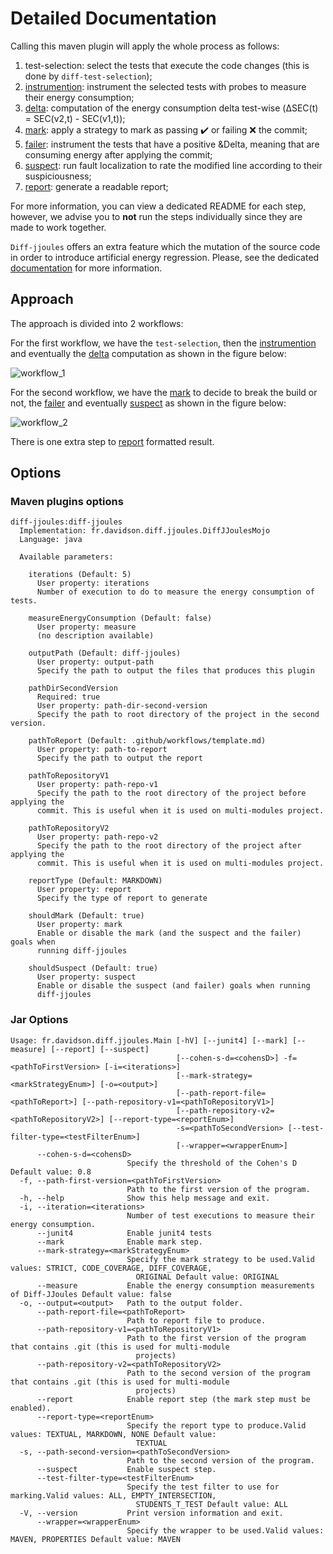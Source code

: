 # Detailed Documentation

Calling this maven plugin will apply the whole process as follows:

1. test-selection: select the tests that execute the code changes (this is done by `diff-test-selection`);
2. [instrumention](./instrumentation.md): instrument the selected tests with probes to measure their energy consumption;
3. [delta](./delta.md): computation of the energy consumption delta test-wise (&Delta;SEC(t) = SEC(v2,t) - SEC(v1,t));
4. [mark](./mark.md): apply a strategy to mark as passing :heavy_check_mark: or failing :x: the commit;
5. [failer](./failer.md): instrument the tests that have a positive &Delta, meaning that are consuming energy after applying the commit;
6. [suspect](./suspect.md): run fault localization to rate the modified line according to their suspiciousness;
7. [report](./report.md): generate a readable report;

For more information, you can view a dedicated README for each step, however, we advise you to **not** run the steps
individually since they are made to work together.

`Diff-jjoules` offers an extra feature which the mutation of the source code in order to introduce artificial energy
regression. Please, see the dedicated [documentation](./mutation.md) for more information.

## Approach

The approach is divided into 2 workflows:

For the first workflow, we have the `test-selection`, then the [instrumention](./instrumentation.md) and eventually
the [delta](./delta.md) computation as shown in the figure below:

![workflow_1](./pictures/workflow_1.png)

For the second workflow, we have the [mark](./mark.md) to decide to break the build or not, the [failer](./failer.md)
and eventually [suspect](./suspect.md) as shown in the figure below:

![workflow_2](./pictures/workflow_2.png)

There is one extra step to [report](./report.md) formatted result.

## Options

### Maven plugins options

```text
diff-jjoules:diff-jjoules
  Implementation: fr.davidson.diff.jjoules.DiffJJoulesMojo
  Language: java

  Available parameters:

    iterations (Default: 5)
      User property: iterations
      Number of execution to do to measure the energy consumption of tests.

    measureEnergyConsumption (Default: false)
      User property: measure
      (no description available)

    outputPath (Default: diff-jjoules)
      User property: output-path
      Specify the path to output the files that produces this plugin

    pathDirSecondVersion
      Required: true
      User property: path-dir-second-version
      Specify the path to root directory of the project in the second version.

    pathToReport (Default: .github/workflows/template.md)
      User property: path-to-report
      Specify the path to output the report

    pathToRepositoryV1
      User property: path-repo-v1
      Specify the path to the root directory of the project before applying the
      commit. This is useful when it is used on multi-modules project.

    pathToRepositoryV2
      User property: path-repo-v2
      Specify the path to the root directory of the project after applying the
      commit. This is useful when it is used on multi-modules project.

    reportType (Default: MARKDOWN)
      User property: report
      Specify the type of report to generate

    shouldMark (Default: true)
      User property: mark
      Enable or disable the mark (and the suspect and the failer) goals when
      running diff-jjoules

    shouldSuspect (Default: true)
      User property: suspect
      Enable or disable the suspect (and failer) goals when running
      diff-jjoules
```

### Jar Options

```text
Usage: fr.davidson.diff.jjoules.Main [-hV] [--junit4] [--mark] [--measure] [--report] [--suspect]
                                     [--cohen-s-d=<cohensD>] -f=<pathToFirstVersion> [-i=<iterations>]
                                     [--mark-strategy=<markStrategyEnum>] [-o=<output>]
                                     [--path-report-file=<pathToReport>] [--path-repository-v1=<pathToRepositoryV1>]
                                     [--path-repository-v2=<pathToRepositoryV2>] [--report-type=<reportEnum>]
                                     -s=<pathToSecondVersion> [--test-filter-type=<testFilterEnum>]
                                     [--wrapper=<wrapperEnum>]
      --cohen-s-d=<cohensD>
                          Specify the threshold of the Cohen's D Default value: 0.8
  -f, --path-first-version=<pathToFirstVersion>
                          Path to the first version of the program.
  -h, --help              Show this help message and exit.
  -i, --iteration=<iterations>
                          Number of test executions to measure their energy consumption.
      --junit4            Enable junit4 tests
      --mark              Enable mark step.
      --mark-strategy=<markStrategyEnum>
                          Specify the mark strategy to be used.Valid values: STRICT, CODE_COVERAGE, DIFF_COVERAGE,
                            ORIGINAL Default value: ORIGINAL
      --measure           Enable the energy consumption measurements of Diff-JJoules Default value: false
  -o, --output=<output>   Path to the output folder.
      --path-report-file=<pathToReport>
                          Path to report file to produce.
      --path-repository-v1=<pathToRepositoryV1>
                          Path to the first version of the program that contains .git (this is used for multi-module
                            projects)
      --path-repository-v2=<pathToRepositoryV2>
                          Path to the second version of the program that contains .git (this is used for multi-module
                            projects)
      --report            Enable report step (the mark step must be enabled).
      --report-type=<reportEnum>
                          Specify the report type to produce.Valid values: TEXTUAL, MARKDOWN, NONE Default value:
                            TEXTUAL
  -s, --path-second-version=<pathToSecondVersion>
                          Path to the second version of the program.
      --suspect           Enable suspect step.
      --test-filter-type=<testFilterEnum>
                          Specify the test filter to use for marking.Valid values: ALL, EMPTY_INTERSECTION,
                            STUDENTS_T_TEST Default value: ALL
  -V, --version           Print version information and exit.
      --wrapper=<wrapperEnum>
                          Specify the wrapper to be used.Valid values: MAVEN, PROPERTIES Default value: MAVEN
```